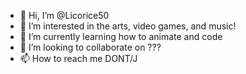 - 👋 Hi, I’m @Licorice50 
- 👀 I’m interested in the arts, video games, and music!
- 🌱 I’m currently learning how to animate and code
- 💞️ I’m looking to collaborate on ???
- 📫 How to reach me DONT/J

<!---
Licorice50/Licorice50 is a ✨ special ✨ repository because its `README.md` (this file) appears on your GitHub profile.
You can click the Preview link to take a look at your changes.
--->
